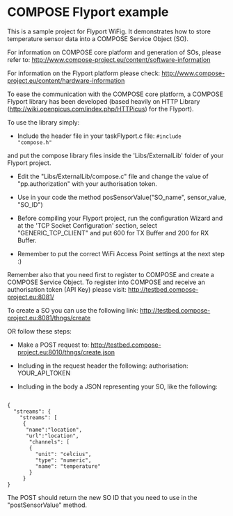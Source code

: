 COMPOSE Flyport example
=============

This is a sample project for Flyport WiFig. It demonstrates how to store temperature sensor data into a COMPOSE Service Object (SO).

For information on COMPOSE core platform and generation of SOs, please refer to:
http://www.compose-project.eu/content/software-information

For information on the Flyport platform please check: 
http://www.compose-project.eu/content/hardware-information

To ease the communication with the COMPOSE core platform, a COMPOSE Flyport library has been developed (based heavily on HTTP Library (http://wiki.openpicus.com/index.php/HTTPicus) for the Flyport).

To use the library simply:
- Include the header file in your taskFlyport.c file:
<code>#include "compose.h"</code>

and put the compose library files inside the 'Libs/ExternalLib' folder of your Flyport project.

- Edit the "Libs/ExternalLib/compose.c" file and change the value of "pp.authorization" with your authorisation token.

- Use in your code the method posSensorValue("SO_name", sensor_value, "SO_ID")

- Before compiling your Flyport project, run the configuration Wizard and at the 'TCP Socket Configuration' section, select "GENERIC_TCP_CLIENT" and put 600 for TX Buffer and 200 for RX Buffer.

- Remember to put the correct WiFi Access Point settings at the next step :)

Remember also that you need first to register to COMPOSE and create a COMPOSE Service Object. To register into COMPOSE and receive an authorisation token (API Key) please visit:
http://testbed.compose-project.eu:8081/

To create a SO you can use the following link:
http://testbed.compose-project.eu:8081/thngs/create

OR follow these steps:
- Make a POST request to:
http://testbed.compose-project.eu:8010/thngs/create.json

- Including in the request header the following:
authorisation: YOUR_API_TOKEN

- Including in the body a JSON representing your SO, like the following:

<code>
{
  "streams": {
    "streams": [
     {
      "name":"location",
      "url":"location",
       "channels": [
       {
         "unit": "celcius",
         "type": "numeric",
         "name": "temperature"         
       }
     }
}
</code>

The POST should return the new SO ID that you need to use in the "postSensorValue" method.

